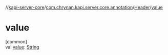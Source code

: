 //[kapi-server-core](../../../index.md)/[com.chrynan.kapi.server.core.annotation](../index.md)/[Header](index.md)/[value](value.md)

# value

[common]\
val [value](value.md): [String](https://kotlinlang.org/api/latest/jvm/stdlib/kotlin/-string/index.html)
